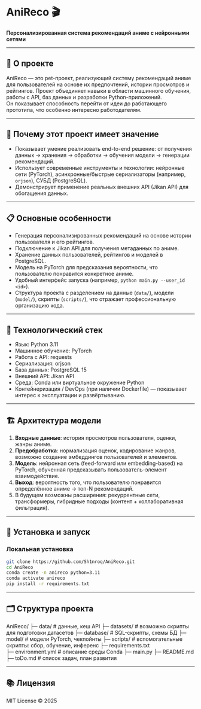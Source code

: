 # AniReco 🎬  
**Персонализированная система рекомендаций аниме с нейронными сетями**

---

## 🚀 О проекте  
AniReco — это pet-проект, реализующий систему рекомендаций аниме для пользователей на основе их предпочтений, истории просмотров и рейтингов. Проект объединяет навыки в области машинного обучения, работы с API, баз данных и разработки Python-приложений.  
Он показывает способность перейти от идеи до работающего прототипа, что особенно интересно работодателям.

---

## 🔧 Почему этот проект имеет значение  
* Показывает умение реализовать end-to-end решение: от получения данных → хранения → обработки → обучения модели → генерации рекомендаций.  
* Использует современные инструменты и технологии: нейронные сети (PyTorch), асинхронные/быстрые сериализаторы (например, `orjson`), СУБД (PostgreSQL).  
* Демонстрирует применение реальных внешних API (Jikan API) для обогащения данных.  

---

## 📋 Основные особенности  
- Генерация персонализированных рекомендаций на основе истории пользователя и его рейтингов.  
- Подключение к Jikan API для получения метаданных по аниме.  
- Хранение данных пользователей, рейтингов и моделей в PostgreSQL.  
- Модель на PyTorch для предсказания вероятности, что пользователю понравится конкретное аниме.  
- Удобный интерфейс запуска (например, `python main.py --user_id <id>`).  
- Структура проекта с разделением на данные (`data/`), модели (`model/`), скрипты (`scripts/`), что отражает профессиональную организацию кода.

---

## 🧰 Технологический стек  
- Язык: Python 3.11  
- Машинное обучение: PyTorch  
- Работа с API: requests  
- Сериализация: orjson  
- База данных: PostgreSQL 15  
- Внешний API: Jikan API  
- Среда: Conda или виртуальное окружение Python  
- Контейнеризация / DevOps (при наличии Dockerfile) — показывает интерес к эксплуатации и развёртыванию.

---

## 🏗️ Архитектура модели  
1. **Входные данные**: история просмотров пользователя, оценки, жанры аниме.  
2. **Предобработка**: нормализация оценок, кодирование жанров, возможно создание эмбеддингов пользователей и элементов.  
3. **Модель**: нейронная сеть (feed-forward или embedding-based) на PyTorch, обученная предсказывать пользователь-элемент взаимодействие.  
4. **Выход**: вероятность того, что пользователю понравится определённое аниме → топ-N рекомендаций.  
5. В будущем возможны расширения: рекуррентные сети, трансформеры, гибридные подходы (контент + коллаборативная фильтрация).

---

## 🚀 Установка и запуск  
### Локальная установка  
```bash
git clone https://github.com/Sh1nroq/AniReco.git  
cd AniReco  
conda create -n anireco python=3.11  
conda activate anireco  
pip install -r requirements.txt  
```

---

## 🗂️ Структура проекта
AniReco/
├─ data/                 # данные, кеш API
├─ datasets/             # возможно скрипты для подготовки датасетов
├─ database/             # SQL-скрипты, схемы БД
├─ model/                # модели PyTorch, чекпойнты
├─ scripts/              # вспомогательные скрипты: сбор, обучение, инференс
├─ requirements.txt  
├─ environment.yml       # описание среды Conda
├─ main.py
├─ README.md
├─ toDo.md               # список задач, план развития

---

## 📚 Лицензия

MIT License © 2025
